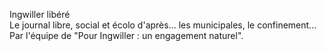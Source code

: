 Ingwiller libéré  
Le journal libre, social et écolo d'après... les municipales, le confinement...
Par l'équipe de "Pour Ingwiller : un engagement naturel".
